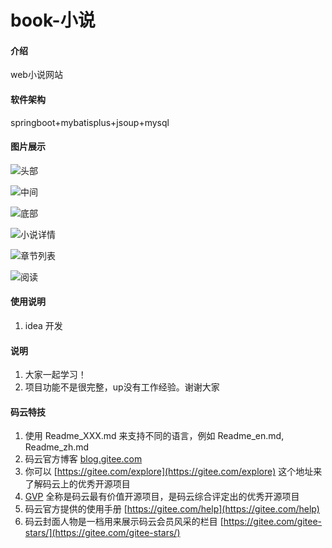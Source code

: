 # book-小说

#### 介绍
web小说网站

#### 软件架构
springboot+mybatisplus+jsoup+mysql


#### 图片展示

![头部](https://images.gitee.com/uploads/images/2019/1220/003342_5a6182c9_5423276.png "屏幕截图.png")

![中间](https://images.gitee.com/uploads/images/2019/1220/003415_a7e2e5af_5423276.png "屏幕截图.png")

![底部](https://images.gitee.com/uploads/images/2019/1220/003453_246b5461_5423276.png "屏幕截图.png")

![小说详情](https://images.gitee.com/uploads/images/2019/1220/003510_8de5c3f2_5423276.png "屏幕截图.png")

![章节列表](https://images.gitee.com/uploads/images/2019/1220/003536_9b403642_5423276.png "屏幕截图.png")

![阅读](https://images.gitee.com/uploads/images/2019/1220/003602_262b0701_5423276.png "屏幕截图.png")

#### 使用说明

1.   idea 开发

#### 说明

1.   大家一起学习！
2.   项目功能不是很完整，up没有工作经验。谢谢大家


#### 码云特技

1.  使用 Readme\_XXX.md 来支持不同的语言，例如 Readme\_en.md, Readme\_zh.md
2.  码云官方博客 [blog.gitee.com](https://blog.gitee.com)
3.  你可以 [https://gitee.com/explore](https://gitee.com/explore) 这个地址来了解码云上的优秀开源项目
4.  [GVP](https://gitee.com/gvp) 全称是码云最有价值开源项目，是码云综合评定出的优秀开源项目
5.  码云官方提供的使用手册 [https://gitee.com/help](https://gitee.com/help)
6.  码云封面人物是一档用来展示码云会员风采的栏目 [https://gitee.com/gitee-stars/](https://gitee.com/gitee-stars/)
